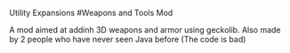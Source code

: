 Utility Expansions
#Weapons and Tools Mod

A mod aimed at addinh 3D weapons and armor using geckolib.
Also made by 2 people who have never seen Java before (The code is bad)
